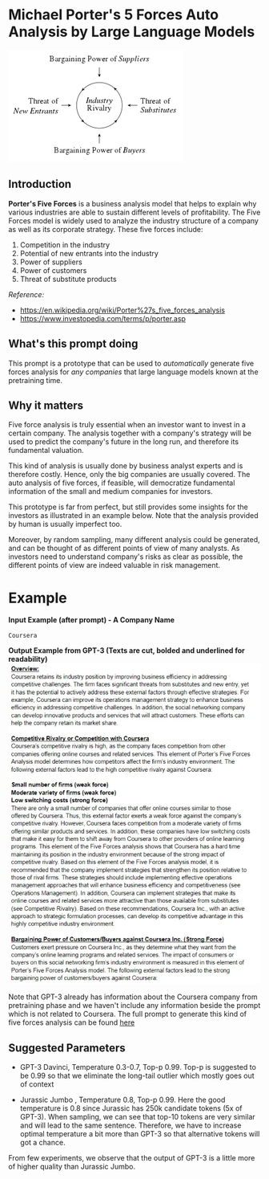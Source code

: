 # Michael Porter's 5 Forces Auto Analysis by Large Language Models
![image](https://github.com/ratthachat/prompt_engineering/blob/main/five_forces/five_forces.png)

## Introduction
**Porter's Five Forces** is a business analysis model that helps to explain why various industries are able to sustain different levels of profitability.
The Five Forces model is widely used to analyze the industry structure of a company as well as its corporate strategy. These five forces include:

1. Competition in the industry
2. Potential of new entrants into the industry
3. Power of suppliers
4. Power of customers
5. Threat of substitute products

_Reference:_ 
* https://en.wikipedia.org/wiki/Porter%27s_five_forces_analysis
* https://www.investopedia.com/terms/p/porter.asp

## What's this prompt doing
This prompt is a prototype that can be used to _automatically_ generate five forces analysis for _any companies_ that large language models known at the pretraining time.

## Why it matters
Five force analysis is truly essential when an investor want to invest in a certain company.
The analysis together with a company's strategy will be used to predict the company's future in the long run, and therefore its fundamental valuation.

This kind of analysis is usually done by business analyst experts and is therefore costly. Hence, only the big companies are usually covered.
The auto analysis of five forces, if feasible, will democratize fundamental information of the small and medium companies for investors.

This prototype is far from perfect, but still provides some insights for the investors as illustrated in an example below. Note that the analysis provided by human is usually imperfect too.

Moreover, by random sampling, many different analysis could be generated, and can be thought of as different points of view of many analysts.
As investors need to understand company's risks as clear as possible, the different points of view are indeed valuable in risk management.

# Example
**Input Example (after prompt) - A Company Name**
```
Coursera
```

**Output Example from GPT-3 (Texts are cut, bolded and underlined for readability)**
![image](https://github.com/ratthachat/prompt_engineering/blob/main/five_forces/coursera_five_forces_snippet.jpg)

Note that GPT-3 already has information about the Coursera company from pretraining phase and we haven't include any information beside the prompt which is not related to Coursera. The full prompt to generate this kind of five forces analysis can be found [here](https://github.com/ratthachat/prompt_engineering/blob/main/five_forces/five_forces_prompt.txt)

## Suggested Parameters

* GPT-3 Davinci, Temperature 0.3-0.7, Top-p 0.99.
Top-p is suggested to be 0.99 so that we eliminate the long-tail outlier which mostly goes out of context

* Jurassic Jumbo , Temperature 0.8, Top-p 0.99. Here the good temperature is 0.8 since Jurassic has 250k candidate tokens (5x of GPT-3). When sampling, we can see that top-10 tokens are very similar and will lead to the same sentence. Therefore, we have to increase optimal temperature a bit more than GPT-3 so that alternative tokens will got a chance.

From few experiments, we observe that the output of GPT-3 is a little more of higher quality than Jurassic Jumbo.
